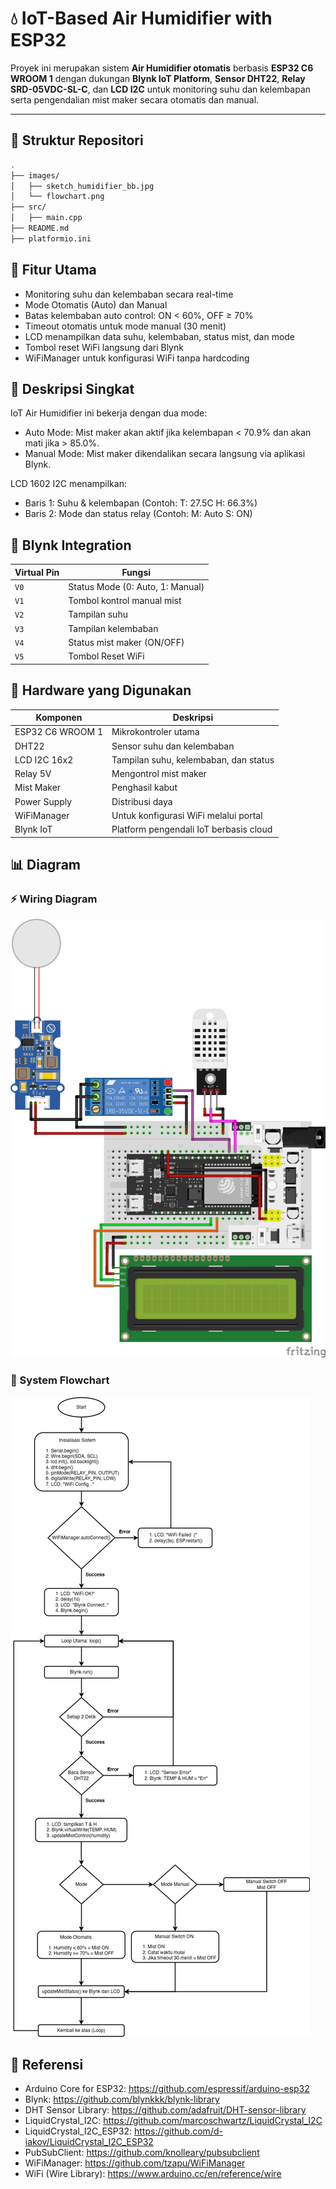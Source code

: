 # 💧 IoT-Based Air Humidifier with ESP32

Proyek ini merupakan sistem **Air Humidifier otomatis** berbasis **ESP32 C6 WROOM 1** dengan dukungan **Blynk IoT Platform**, **Sensor DHT22**, **Relay SRD-05VDC-SL-C**, dan **LCD I2C** untuk monitoring suhu dan kelembapan serta pengendalian mist maker secara otomatis dan manual.

---

## 📁 Struktur Repositori

```bash
.
├── images/
│   ├── sketch_humidifier_bb.jpg
│   └── flowchart.png
├── src/
│   ├── main.cpp             
├── README.md                
├── platformio.ini           
```

## 🔧 Fitur Utama

- Monitoring suhu dan kelembaban secara real-time
- Mode Otomatis (Auto) dan Manual
- Batas kelembaban auto control: ON < 60%, OFF ≥ 70%
- Timeout otomatis untuk mode manual (30 menit)
- LCD menampilkan data suhu, kelembaban, status mist, dan mode
- Tombol reset WiFi langsung dari Blynk
- WiFiManager untuk konfigurasi WiFi tanpa hardcoding

## 📝 Deskripsi Singkat

IoT Air Humidifier ini bekerja dengan dua mode:
- Auto Mode: Mist maker akan aktif jika kelembapan < 70.9% dan akan mati jika > 85.0%.
- Manual Mode: Mist maker dikendalikan secara langsung via aplikasi Blynk.

LCD 1602 I2C menampilkan:
- Baris 1: Suhu & kelembapan (Contoh: T: 27.5C H: 66.3%)
- Baris 2: Mode dan status relay (Contoh: M: Auto S: ON)

## 📲 Blynk Integration
| Virtual Pin   | Fungsi                           |
|---------------|----------------------------------|
| `V0`          | Status Mode (0: Auto, 1: Manual) |
| `V1`          | Tombol kontrol manual mist       |
| `V2`          | Tampilan suhu                    |
| `V3`          | Tampilan kelembaban              |
| `V4`          | Status mist maker (ON/OFF)       |
| `V5`          | Tombol Reset WiFi                |

## 🧰 Hardware yang Digunakan

| Komponen         | Deskripsi                              |
|------------------|----------------------------------------|
| ESP32 C6 WROOM 1 | Mikrokontroler utama                   |
| DHT22            | Sensor suhu dan kelembaban             |
| LCD I2C 16x2     | Tampilan suhu, kelembaban, dan status  |
| Relay 5V         | Mengontrol mist maker                  |
| Mist Maker       | Penghasil kabut                        |
| Power Supply     | Distribusi daya                        |
| WiFiManager      | Untuk konfigurasi WiFi melalui portal  |
| Blynk IoT        | Platform pengendali IoT berbasis cloud |

## 📊 Diagram

  ### ⚡ Wiring Diagram

  ![Wiring Diagram](images/sketch_humidifier_bb.jpg)

  ### 🔁 System Flowchart

  ![Flowchart Diagram](images/flowchart.png)

## 📎 Referensi

- Arduino Core for ESP32: https://github.com/espressif/arduino-esp32
- Blynk: https://github.com/blynkkk/blynk-library
- DHT Sensor Library: https://github.com/adafruit/DHT-sensor-library
- LiquidCrystal_I2C: https://github.com/marcoschwartz/LiquidCrystal_I2C
- LiquidCrystal_I2C_ESP32: https://github.com/d-iakov/LiquidCrystal_I2C_ESP32
- PubSubClient: https://github.com/knolleary/pubsubclient
- WiFiManager: https://github.com/tzapu/WiFiManager
- WiFi (Wire Library): https://www.arduino.cc/en/reference/wire

